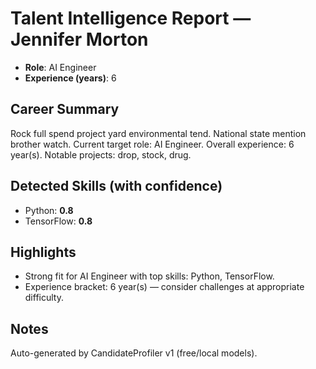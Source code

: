 # Talent Intelligence Report — Jennifer Morton

- **Role**: AI Engineer
- **Experience (years)**: 6

## Career Summary
Rock full spend project yard environmental tend. National state mention brother watch. Current target role: AI Engineer. Overall experience: 6 year(s). Notable projects: drop, stock, drug.

## Detected Skills (with confidence)
- Python: **0.8**
- TensorFlow: **0.8**

## Highlights
- Strong fit for AI Engineer with top skills: Python, TensorFlow.
- Experience bracket: 6 year(s) — consider challenges at appropriate difficulty.

## Notes
Auto-generated by CandidateProfiler v1 (free/local models).